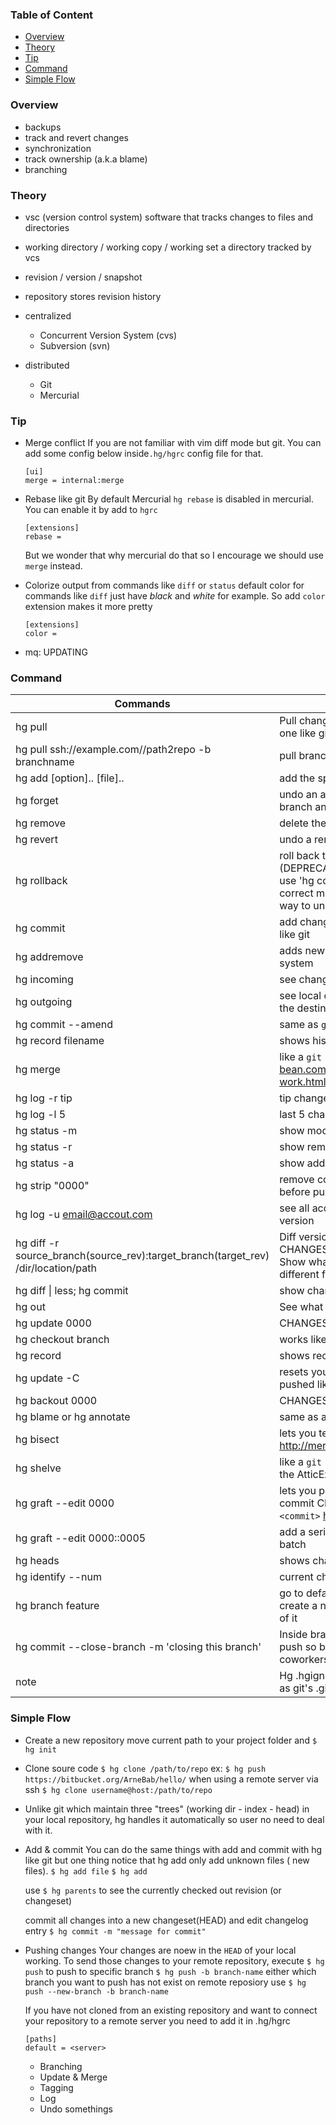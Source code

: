 ### Table of Content
- [Overview](#overview)
- [Theory](#theory)
- [Tip](#tip)
- [Command](#command)
- [Simple Flow](#simple-flow)
### Overview

- backups
- track and revert changes
- synchronization
- track ownership (a.k.a blame)
- branching

### Theory

- vsc (version control system)
	software that tracks changes to files and directories

- working directory / working copy / working set
	a directory tracked by vcs

- revision / version / snapshot

- repository
	stores revision history


+ centralized

	- Concurrent Version System (cvs)
	- Subversion (svn)

+ distributed

	- Git
	- Mercurial

### Tip

- Merge conflict
  If you are not familiar with vim diff mode but git. You can add some config below inside`.hg/hgrc` config file for that.
	```
	[ui]
	merge = internal:merge
	```

- Rebase like git
   By default Mercurial `hg rebase` is disabled in mercurial. You can enable it by add to `hgrc`
	 ```
	 [extensions]
	 rebase =
	 ```
	 But we wonder that why mercurial do that so I encourage we should use `merge` instead.

 - Colorize output from commands like `diff` or `status`
	 default color for commands like `diff` just have *black* and *white* for example. So add `color` extension makes it more pretty
	 ```
	 [extensions]
	 color =
	 ```

 - mq: UPDATING

### Command

Commands | Description
-------- | -----------
hg pull | Pull changes from a remote repository to a local one like git pull
hg pull ssh://example.com//path2repo -b branchname | pull branchname from ssh server
hg add [option].. [file].. | add the specified new files on the next commit
hg forget | undo an add before that, only from current branch and does not delete them
hg remove | delete the file from the working directory
hg revert | undo a remove before that
hg rollback | roll back the last transaction (DANGEROUS) (DEPRECATED) <br> use 'hg commit --amend' instead of rollback to correct mistakes in the last commit. There is no way to undo a rollback
hg commit | add changes to commit with -m for message just like git
hg addremove | adds new files and removes file not in your file system
hg incoming | see changes committed by others
hg outgoing | see local commits, show changesets not found in the destination
hg commit --amend | same as ```git commit --amend```
hg record filename | shows history of changes to file uses extension
hg merge | like a ```git merge``` http://hgbook.red-bean.com/read/a-tour-of-mercurial-merging-work.html
hg log -r tip | tip changelog
hg log -l 5 | last 5 changelog statuses
hg status -m | show modified files only
hg status -r | show removed files only
hg status -a | show added files only
hg strip "0000" | remove commit from history and delete changes before push, if pushed you are fucked
hg log -u email@accout.com | see all account commits &#124; type -v for a verbose version
hg diff -r source_branch(source_rev):target_branch(target_rev) /dir/location/path | Diff versions of same file from different CHANGESET <br>Show what was changed in `target_revision` different from `source_revision`
hg diff &#124; less; hg commit | show changes committed
hg out | See what is not pushed to remote branch
hg update 0000 | CHANGESET = 0000 or branchname
hg checkout branch | works like a ```git checkout branch```
hg record | shows record of pending changes
hg update -C | resets your head and removes commits not pushed like ```git reset --hard```
hg backout 0000 | CHANGESET = 0000 like a ```git revert tag/hash```
hg blame or hg annotate | same as a git blame
hg bisect | lets you test inbetween commits to find bugs http://mercurial.selenic.com/wiki/BisectExtension
hg shelve | like a ```git stash``` (Requires the ShelveExtension or the AtticExtension.)
hg graft --edit 0000 | lets you pick what changes to push to default or commit CHANGESET = 0000 ```git cherry-pick <commit>``` http://selenic.com/hg/help/graft
hg graft --edit 0000::0005 | add a series of commits from 0000 to 0005 as a batch
hg heads | shows changes in child and parent branches
hg identify --num | current changeset
hg branch feature | go to default branch and use this command to create a new branch namded "feature" based off of it
hg commit --close-branch -m 'closing this branch' | Inside branch you want to close commit this and push so branch disapears and keeps your coworkers happy
note | Hg .hgignore, syntax: glob is the same behaviour as git's .gitignore.

### Simple Flow

- Create a new repository
	move current path to your project folder and
	```$ hg init```

- Clone soure code
	```$ hg clone /path/to/repo```
	ex: ```$ hg push https://bitbucket.org/ArneBab/hello/```
	when using a remote server via ssh
	```$ hg clone username@host:/path/to/repo```

- Unlike git which maintain three "trees" (working dir - index - head) in your local repository, hg handles it automatically so user no need to deal with it.

- Add & commit
	You can do the same things with add and commit with hg like git but one thing notice that hg add only add unknown files ( new files).
	```$ hg add file```
	```$ hg add```

	use ```$ hg parents``` to see the currently checked out revision (or changeset)

	commit all changes into a new changeset(HEAD) and edit changelog entry
	```$ hg commit -m "message for commit"```

- Pushing changes
	Your changes are noew in the `HEAD` of your local working. To send those changes to your remote repository, execute
	```$ hg push```
	to push to specific branch
	```$ hg push -b branch-name```
	either which branch you want to push has not exist on remote reposiory use
	```$ hg push --new-branch -b branch-name```

	If you have not cloned from an existing repository and want to connect your repository to a remote server you need to add it in .hg/hgrc
	```
	[paths]
	default = <server>
	```

	- Branching
	- Update & Merge
	- Tagging
	- Log
	- Undo somethings
